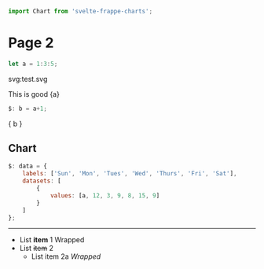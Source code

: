 <style>
    input {
        vertical-align: bottom;
    }
</style>

```js webonly
import Chart from 'svelte-frappe-charts';
```

# Page 2

```js
let a = 1:3:5;
```

svg:test.svg

This is good {a}

```js
$: b = a+1;
```

{ b }

## Chart

```js
$: data = {
    labels: ['Sun', 'Mon', 'Tues', 'Wed', 'Thurs', 'Fri', 'Sat'],
    datasets: [
        {
            values: [a, 12, 3, 9, 8, 15, 9]
        }
    ]
};
```

<Chart data={data} type="line" />

---

- List **item** 1
  Wrapped
- List ~~item~~ 2
  - List item 2a
    _Wrapped_
